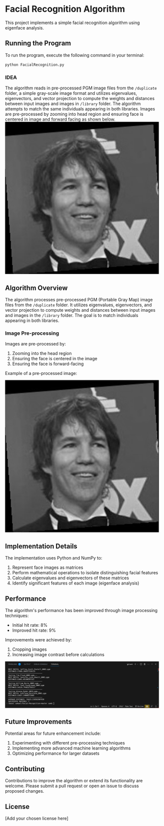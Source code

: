 # Facial Recognition Algorithm

This project implements a simple facial recognition algorithm using eigenface analysis.

## Running the Program

To run the program, execute the following command in your terminal:

```bash
python FacialRecognition.py
```

### IDEA 
The algorithm reads in pre-processed PGM image files from the `/duplicate` folder, a simple gray-scale image format and utilizes eigenvalues, eigenvectors, and vector projection to compute the weights and distances between input images and images in `/library` folder. The algorithm attempts to match the same individuals appearing in both libraries.
Images are pre-processed by zooming into head region and ensuring face is centered in image and forward facing as shown below.
![preprocessImage](./ss.png)

## Algorithm Overview

The algorithm processes pre-processed PGM (Portable Gray Map) image files from the `/duplicate` folder. It utilizes eigenvalues, eigenvectors, and vector projection to compute weights and distances between input images and images in the `/library` folder. The goal is to match individuals appearing in both libraries.

### Image Pre-processing

Images are pre-processed by:
1. Zooming into the head region
2. Ensuring the face is centered in the image
3. Ensuring the face is forward-facing

Example of a pre-processed image:

![Pre-processed Image](./ss.png)

## Implementation Details

The implementation uses Python and NumPy to:
1. Represent face images as matrices
2. Perform mathematical operations to isolate distinguishing facial features
3. Calculate eigenvalues and eigenvectors of these matrices
4. Identify significant features of each image (eigenface analysis)

## Performance

The algorithm's performance has been improved through image processing techniques:

- Initial hit rate: 8%
- Improved hit rate: 9%

Improvements were achieved by:
1. Cropping images
2. Increasing image contrast before calculations

![Result Image](./resultss.png)

## Future Improvements

Potential areas for future enhancement include:
1. Experimenting with different pre-processing techniques
2. Implementing more advanced machine learning algorithms
3. Optimizing performance for larger datasets

## Contributing

Contributions to improve the algorithm or extend its functionality are welcome. Please submit a pull request or open an issue to discuss proposed changes.

## License

[Add your chosen license here]
